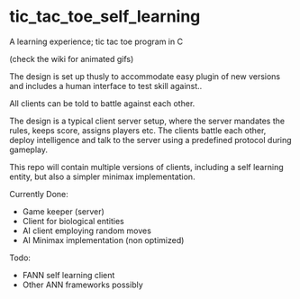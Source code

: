 # tic_tac_toe_self_learning
A learning experience; tic tac toe program in C

(check the wiki for animated gifs)

The design is set up thusly to accommodate easy plugin of new versions
and includes a human interface to test skill against..

All clients can be told to battle against each other.

The design is a typical client server setup, where the server mandates
the rules, keeps score, assigns players etc. The clients battle each other, 
deploy intelligence and talk to the server using a predefined protocol during 
gameplay.

This repo will contain multiple versions of clients, including a self learning
entity, but also a simpler minimax implementation.

Currently Done:
- Game keeper (server)
- Client for biological entities
- AI client employing random moves
- AI Minimax implementation (non optimized)

Todo:
- FANN self learning client
- Other ANN frameworks possibly
